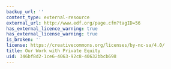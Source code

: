 ```yaml
---
backup_url: ''
content_type: external-resource
external_url: http://www.edf.org/page.cfm?tagID=56
has_external_licence_warning: true
has_external_license_warning: true
is_broken: ''
license: https://creativecommons.org/licenses/by-nc-sa/4.0/
title: Our Work with Private Equity
uid: 346bf8d2-1ce6-4063-92c8-40632bbcb698
---
```

